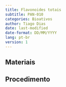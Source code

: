 ```yaml
---
title: Flavonoides totais
subtitle: PAN-010
categories: Bioativos
author: Tiago Dias
date: last-modified
date-format: DD/MM/YYYY
lang: pt-br
version: 1
---
```


## Materiais

## Procedimento
